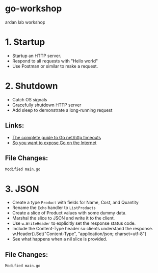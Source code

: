 # go-workshop

ardan lab workshop

# 1. Startup

- Startup an HTTP server.
- Respond to all requests with "Hello world"
- Use Postman or similar to make a request.

# 2. Shutdown

- Catch OS signals
- Gracefully shutdown HTTP server
- Add sleep to demonstrate a long-running request

## Links:

- [The complete guide to Go net/http timeouts](https://blog.cloudflare.com/the-complete-guide-to-golang-net-http-timeouts/)
- [So you want to expose Go on the Internet](https://blog.cloudflare.com/exposing-go-on-the-internet/)

## File Changes:

```
Modified main.go
```

# 3. JSON

- Create a type `Product` with fields for Name, Cost, and Quantity
- Rename the `Echo` handler to `ListProducts`
- Create a slice of Product values with some dummy data.
- Marshal the slice to JSON and write it to the client.
- Use `w.WriteHeader` to explicitly set the response status code.
- Include the Content-Type header so clients understand the response.
  w.Header().Set("Content-Type", "application/json; charset=utf-8")
- See what happens when a nil slice is provided.

## File Changes:

```
Modified main.go
```
